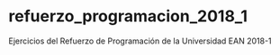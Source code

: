 # refuerzo_programacion_2018_1
Ejercicios del Refuerzo de Programación de la Universidad EAN 2018-1
